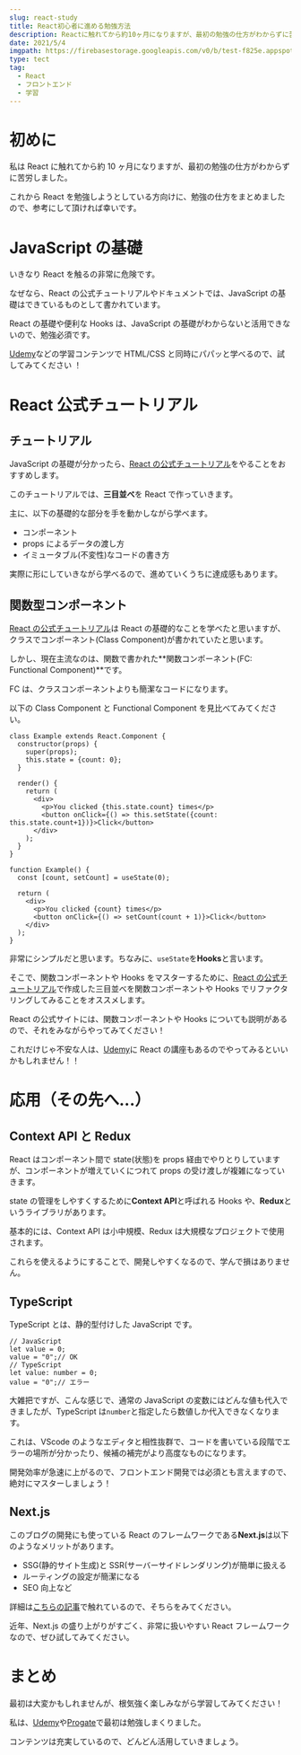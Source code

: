 ```yaml
---
slug: react-study
title: React初心者に進める勉強方法
description: Reactに触れてから約10ヶ月になりますが、最初の勉強の仕方がわからずに苦労しました。これからReactを勉強しようとしている方向けに、勉強の仕方をまとめましたので、参考にして頂ければ幸いです。
date: 2021/5/4
imgpath: https://firebasestorage.googleapis.com/v0/b/test-f825e.appspot.com/o/images%2Fblog%2Fblog-icon%2Freact-2.png?alt=media&token=b0fecf4e-7725-4a80-9b06-dc974f9d1e55
type: tect
tag:
  - React
  - フロントエンド
  - 学習
---
```


# 初めに

私は React に触れてから約 10 ヶ月になりますが、最初の勉強の仕方がわからずに苦労しました。

これから React を勉強しようとしている方向けに、勉強の仕方をまとめましたので、参考にして頂ければ幸いです。

# JavaScript の基礎

いきなり React を触るの非常に危険です。

なぜなら、React の公式チュートリアルやドキュメントでは、JavaScript の基礎はできているものとして書かれています。

React の基礎や便利な Hooks は、JavaScript の基礎がわからないと活用できないので、勉強必須です。

[Udemy](https://px.a8.net/svt/ejp?a8mat=3HA5YE+1FSQEQ+3L4M+6RHFL)などの学習コンテンツで HTML/CSS と同時にパパッと学べるので、試してみてください
！

# React 公式チュートリアル

## チュートリアル

JavaScript の基礎が分かったら、[React の公式チュートリアル](https://ja.reactjs.org/tutorial/tutorial.html)をやることをおすすめします。

このチュートリアルでは、**三目並べ**を React で作っていきます。

主に、以下の基礎的な部分を手を動かしながら学べます。

- コンポーネント
- props によるデータの渡し方
- イミュータブル(不変性)なコードの書き方

実際に形にしていきながら学べるので、進めていくうちに達成感もあります。

## 関数型コンポーネント

[React の公式チュートリアル](https://ja.reactjs.org/tutorial/tutorial.html)は React の基礎的なことを学べたと思いますが、クラスでコンポーネント(Class Component)が書かれていたと思います。

しかし、現在主流なのは、関数で書かれた**関数コンポーネント(FC: Functional Component)**です。

FC は、クラスコンポーネントよりも簡潔なコードになります。

以下の Class Component と Functional Component を見比べてみてください。

```javascript:Class Component
class Example extends React.Component {
  constructor(props) {
    super(props);
    this.state = {count: 0};
  }

  render() {
    return (
      <div>
        <p>You clicked {this.state.count} times</p>
        <button onClick={() => this.setState({count: this.state.count+1})}>Click</button>
      </div>
    );
  }
}
```

```javascript:Functional Component
function Example() {
  const [count, setCount] = useState(0);

  return (
    <div>
      <p>You clicked {count} times</p>
      <button onClick={() => setCount(count + 1)}>Click</button>
    </div>
  );
}
```

非常にシンプルだと思います。ちなみに、`useState`を**Hooks**と言います。

そこで、関数コンポーネントや Hooks をマスターするために、[React の公式チュートリアル](https://ja.reactjs.org/tutorial/tutorial.html)で作成した三目並べを関数コンポーネントや Hooks でリファクタリングしてみることをオススメします。

React の公式サイトには、関数コンポーネントや Hooks についても説明があるので、それをみながらやってみてください！

これだけじゃ不安な人は、[Udemy](https://px.a8.net/svt/ejp?a8mat=3HA5YE+1FSQEQ+3L4M+6RHFL)に React の講座もあるのでやってみるといいかもしれません！！

# 応用（その先へ...）

## Context API と Redux

React はコンポーネント間で state(状態)を props 経由でやりとりしていますが、コンポーネントが増えていくにつれて props の受け渡しが複雑になっていきます。

state の管理をしやすくするために**Context API**と呼ばれる Hooks や、**Redux**というライブラリがあります。

基本的には、Context API は小中規模、Redux は大規模なプロジェクトで使用されます。

これらを使えるようにすることで、開発しやすくなるので、学んで損はありません。

## TypeScript

TypeScript とは、静的型付けした JavaScript です。

```javascript:
// JavaScript
let value = 0;
value = "0";// OK
// TypeScript
let value: number = 0;
value = "0";// エラー
```

大雑把ですが、こんな感じで、通常の JavaScript の変数にはどんな値も代入できましたが、TypeScript は`number`と指定したら数値しか代入できなくなります。

これは、VScode のようなエディタと相性抜群で、コードを書いている段階でエラーの場所が分かったり、候補の補完がより高度なものになります。

開発効率が急速に上がるので、フロントエンド開発では必須とも言えますので、絶対にマスターしましょう！

## Next.js

このブログの開発にも使っている React のフレームワークである**Next.js**は以下のようなメリットがあります。

- SSG(静的サイト生成)と SSR(サーバーサイドレンダリング)が簡単に扱える
- ルーティングの設定が簡潔になる
- SEO 向上など

詳細は[こちらの記事](https://nosuke-blog.site/blog/make-next-blog)で触れているので、そちらをみてください。

近年、Next.js の盛り上がりがすごく、非常に扱いやすい React フレームワークなので、ぜひ試してみてください。

# まとめ

最初は大変かもしれませんが、根気強く楽しみながら学習してみてください！

私は、[Udemy](https://px.a8.net/svt/ejp?a8mat=3HA5YE+1FSQEQ+3L4M+6RHFL)や[Progate](https://prog-8.com/)で最初は勉強しまくりました。

コンテンツは充実しているので、どんどん活用していきましょう。
